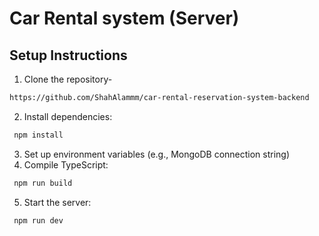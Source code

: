 # Car Rental system (Server)

## Setup Instructions

1. Clone the repository-

```bash
https://github.com/ShahAlammm/car-rental-reservation-system-backend
```

2. Install dependencies:

```typescript
 npm install
```

3. Set up environment variables (e.g., MongoDB connection string)
4. Compile TypeScript:

```typescript
 npm run build
```

5. Start the server:

```typescript
 npm run dev
```
